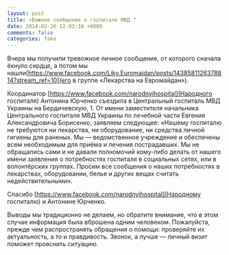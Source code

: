 ```yaml
---
layout: post
title: «Важное сообщение о госпитале МВД "
date: 2014-02-26 12:03:10 +0000
comments: false
categories: fake
---
```

Вчера мы получили тревожное личное сообщение, от которого сначала ёкнуло сердце, а потом мы нашли[https://www.facebook.com/Liky.Euromaidan/posts/1438581126378814?stream_ref=10](его в группе «Лекарства на Евромайдан»).

Координатор [https://www.facebook.com/narodnyihospital](Народного госпиталя) Антонина Юрченко съездила в Центральный госпиталь МВД Украины на Бердичевскую, 1. От имени заместителя начальника Центрального госпиталя МВД Украины по лечебной части Евгения Александровича Борисенко, заявляем следующее: «Нашему госпиталю не требуются ни лекарства, ни оборудование, ни средства личной гигиены для раненых. Мы — ведомственное учреждение и обеспечены всем необходимым для приёма и лечения пострадавших. Мы не обращались сами и не давали полномочий кому-либо делать от нашего имени заявления о потребностях госпиталя в социальных сетях, или в волонтёрских группах. Просим все сообщения о наших потребностях в лекарствах, оборудовании, белье и других вещах считать недействительными».

Спасибо [https://www.facebook.com/narodnyihospital](Народному госпиталю) и Антонине Юрченко. 

Выводы мы традиционно не делаем, но обратите внимание, что в этом случае информация была вброшена одним человеком. Пожалуйста, прежде чем распространять обращения о помощи: проверяйте их актуальность, а то и правдивость. Звонок, а лучше — личный визит поможет прояснить ситуацию.